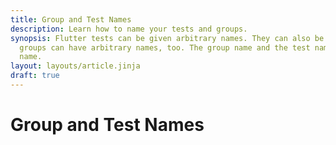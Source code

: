 ```yaml
---
title: Group and Test Names
description: Learn how to name your tests and groups.
synopsis: Flutter tests can be given arbitrary names. They can also be grouped together, and those
  groups can have arbitrary names, too. The group name and the test names are combined into a single
  name.
layout: layouts/article.jinja
draft: true
---
```

# Group and Test Names


